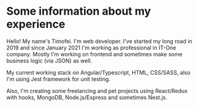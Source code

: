 # Some information about my experience
Hello! My name's Timofei. I'm web developer. I've started my long road in 2019 and since January 2021 I'm working as professional in IT-One company.
Mostly I'm working on frontend and sometimes make some business logic (via JSON) as well. 

My current working stack on Angular/Typescript, HTML, CSS/SASS, also I'm using Jest framework for unit testing.

Also, I'm creating some freelancing and pet projects using React/Redux with hooks, MongoDB, Node.js/Express and sometimes Nest.js.


